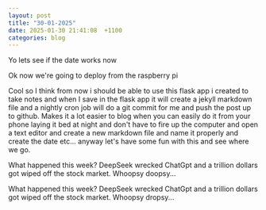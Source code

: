 ```yaml
---
layout: post
title: "30-01-2025"
date: 2025-01-30 21:41:08  +1100
categories: blog
---
```


Yo lets see if the date works now

Ok now we're going to deploy from the raspberry pi

Cool so I think from now i should be able to use this flask app i created to take notes and when I save in the flask app it will create a jekyll markdown file and a nightly cron job will do a git commit for me and push the post up to github. Makes it a lot easier to blog when you can easily do it from your phone laying it bed at night and don't have to fire up the computer and open a text editor and create a new markdown file and name it properly and create the date etc... anyway let's have some fun with this and see where we go.

What happened this week? DeepSeek wrecked ChatGpt and a trillion dollars got wiped off the stock market. Whoopsy doopsy...

What happened this week? DeepSeek wrecked ChatGpt and a trillion dollars got wiped off the stock market. Whoopsy dropsy...